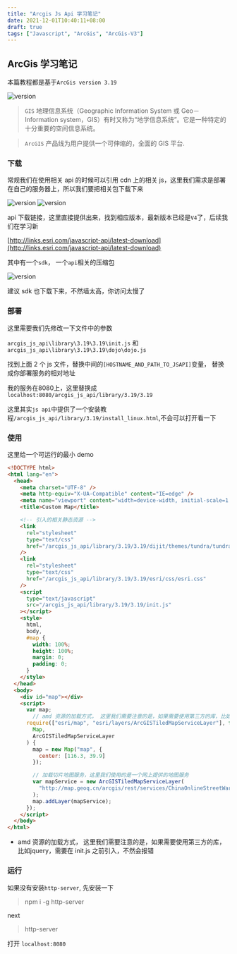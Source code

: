 ```yaml
---
title: "Arcgis Js Api 学习笔记"
date: 2021-12-01T10:40:11+08:00
draft: true
tags: ["Javascript", "ArcGis", "ArcGis-V3"]
---
```


## ArcGis 学习笔记

本篇教程都是基于`ArcGis version 3.19`

![version](/snapshots/gis-1.png)

> `GIS` 地理信息系统（Geographic Information System 或 Geo－Information system，GIS）有时又称为“地学信息系统”。它是一种特定的十分重要的空间信息系统。

> `ArcGIS` 产品线为用户提供一个可伸缩的，全面的 GIS 平台.

### 下载

常规我们在使用相关 api 的时候可以引用 cdn 上的相关 js，这里我们需求是部署在自己的服务器上，所以我们要把相关包下载下来

![version](/snapshots/gis-2.png)
![version](/snapshots/gis-3.png)

api 下载链接，这里直接提供出来，找到相应版本，最新版本已经是`V4`了，后续我们在学习新

[http://links.esri.com/javascript-api/latest-download](http://links.esri.com/javascript-api/latest-download)

其中有一个`sdk`， 一个`api`相关的压缩包

![version](/snapshots/gis-4.png)

建议 sdk 也下载下来，不然墙太高，你访问太慢了

### 部署

这里需要我们先修改一下文件中的参数

`arcgis_js_api\library\3.19\3.19\init.js` 和 `arcgis_js_api\library\3.19\3.19\dojo\dojo.js`

找到上面 2 个 js 文件，替换中间的`[HOSTNAME_AND_PATH_TO_JSAPI]`变量， 替换成你部署服务的相对地址

我的服务在8080上，这里替换成`localhost:8080/arcgis_js_api/library/3.19/3.19`

这里其实`js api`中提供了一个安装教程`/arcgis_js_api/library/3.19/install_linux.html`,不会可以打开看一下

### 使用

这里给一个可运行的最小 demo

```html
<!DOCTYPE html>
<html lang="en">
  <head>
    <meta charset="UTF-8" />
    <meta http-equiv="X-UA-Compatible" content="IE=edge" />
    <meta name="viewport" content="width=device-width, initial-scale=1.0" />
    <title>Custom Map</title>

    <!-- 引入的相关静态资源 -->
    <link
      rel="stylesheet"
      type="text/css"
      href="/arcgis_js_api/library/3.19/3.19/dijit/themes/tundra/tundra.css"
    />
    <link
      rel="stylesheet"
      type="text/css"
      href="/arcgis_js_api/library/3.19/3.19/esri/css/esri.css"
    />
    <script
      type="text/javascript"
      src="/arcgis_js_api/library/3.19/3.19/init.js"
    ></script>
    <style>
      html,
      body,
      #map {
        width: 100%;
        height: 100%;
        margin: 0;
        padding: 0;
      }
    </style>
  </head>
  <body>
    <div id="map"></div>
    <script>
      var map;
        // amd 资源的加载方式， 这里我们需要注意的是，如果需要使用第三方的库，比如jquery，需要在 init.js 之前引入，不然会报错
      require(["esri/map", "esri/layers/ArcGISTiledMapServiceLayer"], function (
        Map,
        ArcGISTiledMapServiceLayer
      ) {
        map = new Map("map", {
          center: [116.3, 39.9]
        });

        // 加载切片地图服务，这里我们使用的是一个网上提供的地图服务
        var mapService = new ArcGISTiledMapServiceLayer(
          "http://map.geoq.cn/arcgis/rest/services/ChinaOnlineStreetWarm/MapServer"
        );
        map.addLayer(mapService);
      });
    </script>
  </body>
</html>
```
- amd 资源的加载方式， 这里我们需要注意的是，如果需要使用第三方的库，比如jquery，需要在 init.js 之前引入，不然会报错

### 运行

如果没有安装`http-server`, 先安装一下

> npm i -g http-server

next

> http-server

打开 `localhost:8080`



